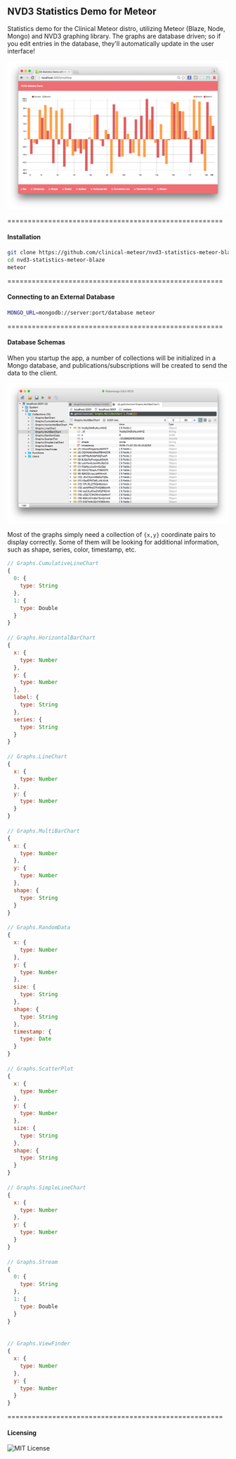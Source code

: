 ## NVD3 Statistics Demo for Meteor
Statistics demo for the Clinical Meteor distro, utilizing Meteor (Blaze, Node, Mongo) and NVD3 graphing library.  The graphs are database driven; so if you edit entries in the database, they'll automatically update in the user interface!

![Multibar Screenshot](https://raw.githubusercontent.com/clinical-meteor/nvd3-statistics-meteor-blaze/master/public/multibar-screenshot.png)


=====================================================
#### Installation  

```sh
git clone https://github.com/clinical-meteor/nvd3-statistics-meteor-blaze
cd nvd3-statistics-meteor-blaze
meteor
```

=====================================================
#### Connecting to an External Database  

```sh
MONGO_URL=mongodb://server:port/database meteor
```

=====================================================
#### Database Schemas  

When you startup the app, a number of collections will be initialized in a Mongo database, and publications/subscriptions will be created to send the data to the client.

![Database Screenshot](https://raw.githubusercontent.com/clinical-meteor/nvd3-statistics-meteor-blaze/master/public/database-screenshot.png)

Most of the graphs simply need a collection of `{x,y}` coordinate pairs to display correctly.  Some of them will be looking for additional information, such as shape, series, color, timestamp, etc.

```js
// Graphs.CumulativeLineChart
{
  0: {
    type: String
  },
  1: {
    type: Double
  }
}

// Graphs.HorizontalBarChart
{
  x: {
    type: Number
  },
  y: {
    type: Number
  },
  label: {
    type: String
  },
  series: {
    type: String
  }
}

// Graphs.LineChart
{
  x: {
    type: Number
  },
  y: {
    type: Number
  }
}

// Graphs.MultiBarChart
{
  x: {
    type: Number
  },
  y: {
    type: Number
  },
  shape: {
    type: String
  }
}

// Graphs.RandomData
{
  x: {
    type: Number
  },
  y: {
    type: Number
  },
  size: {
    type: String
  },
  shape: {
    type: String
  },
  timestamp: {
    type: Date
  }
}

// Graphs.ScatterPlot
{
  x: {
    type: Number
  },
  y: {
    type: Number
  },
  size: {
    type: String
  },
  shape: {
    type: String
  }
}

// Graphs.SimpleLineChart
{
  x: {
    type: Number
  },
  y: {
    type: Number
  }
}

// Graphs.Stream
{
  0: {
    type: String
  },
  1: {
    type: Double
  }
}


// Graphs.ViewFinder
{
  x: {
    type: Number
  },
  y: {
    type: Number
  }
}
```


=====================================================
#### Licensing  

![MIT License](https://img.shields.io/badge/license-MIT-blue.svg)
